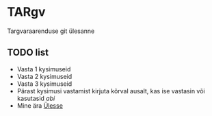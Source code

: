 # TARgv 
 Targvaraarenduse git ülesanne
<a name="readme-top"></a>
## TODO list
* Vasta 1 kysimuseid
* Vasta 2 kysimuseid
* Vasta 3 kysimuseid
* Pärast kysimusi vastamist kirjuta kõrval ausalt, kas ise vastasin või kasutasid *abi*
* Mine ära
<a href="#readme-top">Ülesse</a>
